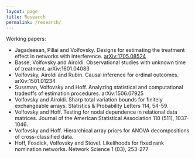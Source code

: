 ```yaml
---
layout: page
title: Research
permalink: /research/
---
```


Working papers:

* Jagadeesan, Pillai and Volfovsky. Designs for estimating the treatment effect in networks with interference. [arXiv:1705.08524]({{site.arxiv_url}}/1705.08524)
* Basse, Volfovsky and Airoldi. Observational studies with unknown time of treatment. arXiv:1601.04083
* Volfovsky, Airoldi and Rubin. Causal inference for ordinal outcomes. arXiv:1501.01234
* Sussman, Volfovsky and Hoff. Analyzing statistical and computational tradeoffs of estimation procedures.  arXiv:1506.07925
* Volfovsky and Airoldi. Sharp total variation bounds for finitely exchangeable arrays. Statistics & Probability Letters 114, 54-59. 
* Volfovsky and Hoff. Testing for nodal dependence in relational data matrices. Journal of the American Statistical Association 110 (511), 1037-1046.
* Volfovsky and Hoff. Hierarchical array priors for ANOVA decompositions of cross-classified data.
* Hoff, Fosdick, Volfovsky and Stovel. Likelihoods for fixed rank nomination networks. Network Science 1 (03), 253-277
